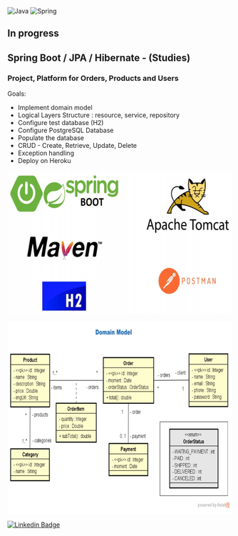 ![Java](https://img.shields.io/badge/Java-ED8B00?style=for-the-badge&logo=java&logoColor=white)
![Spring](https://img.shields.io/badge/Spring_Boot-F2F4F9?style=for-the-badge&logo=spring-boot)

## In progress

## Spring Boot / JPA / Hibernate - (Studies)
### Project, Platform for Orders, Products and Users

Goals: 
- Implement domain model
- Logical Layers Structure : resource, service, repository 
- Configure test database (H2)
- Configure PostgreSQL Database 
- Populate the database
- CRUD - Create, Retrieve, Update, Delete 
- Exception handling
- Deploy on Heroku

<p align="center">
        <a href="https://www.linkedin.com/in/all-an/">
        <img align="center" width="613" height="323"  src="/img/title1.png" />
</a>
</p>

<p align="center">
        <a href="https://www.linkedin.com/in/all-an/">
        <img align="center" width="741" height="433"  src="/img/title2.png" />
</a>
</p>

<a href="https://www.linkedin.com/in/allan-pereira-abrahao" rel="nofollow"><img src="https://img.shields.io/badge/LinkedIn-0077B5?style=for-the-badge&logo=linkedin&logoColor=white" alt="Linkedin Badge" data-canonical-src="https://img.shields.io/badge/-Allan-blue?style=flat-square&amp;logo=Linkedin&amp;logoColor=white&amp;link=https://www.linkedin.com/in/allan-pereira-abrahao/%C3%A3o-7b72b5202/" style="max-width: 100%;"></a>